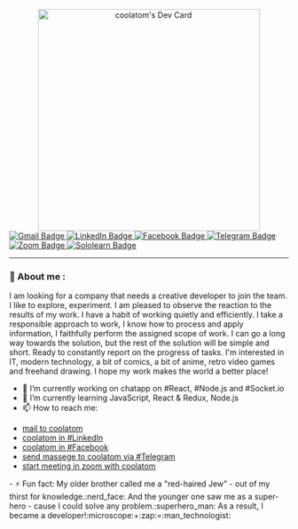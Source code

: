 <div id="header" align="center">
<a href="https://app.daily.dev/coolatom"><img src="https://api.daily.dev/devcards/c7ad859a6afd4d5c8853aae8001ff794.png?r=5t3" width="400" alt="coolatom's Dev Card"/></a>
</div>
<div id="badges">
<a href="mailto:artemkucheriaviy@gmail.com?Subject=Hello from GitHub!">
<img scr="https://img.shields.io/badge/Gmail-D14836?style=for-the-badge&logo=gmail&logoColor=white" alt="Gmail Badge"/>
</a>
<a href="https://www.linkedin.com/in/artemkucheriavyi" target="_blank">
<img scr="https://img.shields.io/badge/LinkedIn-0077B5?style=for-the-badge&logo=linkedin&logoColor=white" alt="LinkedIn Badge"/>
</a>
<a href="https://www.facebook.com/artem.kucheriavyi/" target="_blank">
<img scr="https://img.shields.io/badge/Facebook-1877F2?style=for-the-badge&logo=facebook&logoColor=white" alt="Facebook Badge"/>
</a>
<a href="https://t.me/kartemo" target="_blank">
<img scr="https://img.shields.io/badge/Telegram-2CA5E0?style=for-the-badge&logo=telegram&logoColor=white" alt="Telegram Badge"/>
</a>
<a href="https://us04web.zoom.us/j/9920662363?pwd=R2FyUVBkZVhpRWNmZDcxNVBrUUM2Zz09" target="_blank">
<img scr="https://img.shields.io/badge/Zoom-2D8CFF?style=for-the-badge&logo=zoom&logoColor=white" alt="Zoom Badge"/>
</a>
<a href="https://www.sololearn.com/profile/1063802" target="_blank">
<img scr="https://img.shields.io/badge/-Sololearn-3a464b?style=for-the-badge&logo=Sololearn&logoColor=white" alt="Sololearn Badge"/>
</a>
</div>

---
### :person_in_tuxedo:	About me :
I am looking for a company that needs a creative developer to join the team.
I like to explore, experiment. I am pleased to observe the reaction to the results of my work. I have a habit of working quietly and efficiently.
I take a responsible approach to work, I know how to process and apply information, I faithfully perform the assigned scope of work. I can go a long way towards the solution, but the rest of the solution will be simple and short.
Ready to constantly report on the progress of tasks.
I'm interested in IT, modern technology, a bit of comics, a bit of anime, retro video games and freehand drawing.
I hope my work makes the world a better place!
- 🔭 I’m currently working on chatapp on #React, #Node.js and #Socket.io
- 🌱 I’m currently learning JavaScript, React & Redux, Node.js
- 📫 How to reach me:
<div id="contact" align="left">
<ul style="list-style-image:url(https://github.githubassets.com/images/icons/emoji/unicode/27a1.png)">
<li><a href="mailto:artemkucheriaviy@gmail.com?Subject=Hello from GitHub!">mail to coolatom</a></li>
<li><a href="https://www.linkedin.com/in/artemkucheriavyi" target="_blank">coolatom in #LinkedIn</a></li>
<li><a href="https://www.facebook.com/artem.kucheriavyi/" target="_blank">coolatom in #Facebook</a></li>
<li><a href="https://t.me/kartemo" target="_blank">send massege to coolatom via #Telegram</a></li>
<li><a href="https://us04web.zoom.us/j/9920662363?pwd=R2FyUVBkZVhpRWNmZDcxNVBrUUM2Zz09" target="_blank">start meeting in zoom with coolatom</a></li>
</ul>
</div>
- ⚡ Fun fact:
My older brother called me a "red-haired Jew" - out of my thirst for knowledge.:nerd_face:	
And the younger one saw me as a super-hero - cause I could solve any problem.:superhero_man:	
As a result, I became a developer!:microscope:+:zap:=:man_technologist:
